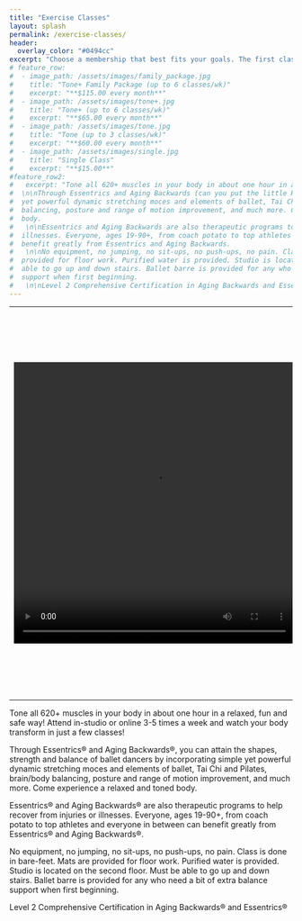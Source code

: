 ```yaml
---
title: "Exercise Classes"
layout: splash
permalink: /exercise-classes/
header:
  overlay_color: "#0494cc"
excerpt: "Choose a membership that best fits your goals. The first class is **always** free"
# feature_row:
#  - image_path: /assets/images/family_package.jpg
#    title: "Tone+ Family Package (up to 6 classes/wk)"
#    excerpt: "**$115.00 every month**"
#  - image_path: /assets/images/tone+.jpg
#    title: "Tone+ (up to 6 classes/wk)"
#    excerpt: "**$65.00 every month**"
#  - image_path: /assets/images/tone.jpg
#    title: "Tone (up to 3 classes/wk)"
#    excerpt: "**$60.00 every month**"
#  - image_path: /assets/images/single.jpg
#    title: "Single Class"
#    excerpt: "**$15.00**"
#feature_row2:
#   excerpt: "Tone all 620+ muscles in your body in about one hour in a relaxed, fun and safe way! Attend #  in-studio or online 3-5 times a week and watch your body transform in just a few classes!
#  \n\nThrough Essentrics and Aging Backwards (can you put the little R or C in the circle next to these  #  names?),  you can attain the shapes, strength and balance of ballet dancers by incorporating simple
#  yet powerful dynamic stretching moces and elements of ballet, Tai Chi and Pilates, brain/body 
#  balancing, posture and range of motion improvement, and much more. Come experience a relaxed and toned 
#  body.
#   \n\nEssentrics and Aging Backwards are also therapeutic programs to help recover from injuries or
#  illnesses. Everyone, ages 19-90+, from coach potato to top athletes and everyone in between can 
#  benefit greatly from Essentrics and Aging Backwards.
#   \n\nNo equipment, no jumping, no sit-ups, no push-ups, no pain. Class is done in bare-feet. Mats are 
#  provided for floor work. Purified water is provided. Studio is located on the second floor. Must be 
#  able to go up and down stairs. Ballet barre is provided for any who need a bit of extra balance 
#  support when first beginning.
#   \n\nLevel 2 Comprehensive Certification in Aging Backwards and Essentrics"
---
```


<table width="100%" style="margin: 0px;">
  <tr>
    <td>
      <video width="500" height="500">
        <source src="/assets/videos/essentrics.mp4" type="video/mp4">
      </video>
    </td>
    <td>
      <p>MWF 7:45-8:45 a.m.<br>
      Saturdays 9:30-8:30 a.m.<br>
      W Eve 6:30-7:30 p.m.<br><br>
      Monthly Memberships<br>
      4+ classes per week -- $82/month<br>
      3 classes per week -- $67/month<br>
      2 classes per week -- $60/month<br>
      1 class per week -- $33/month<br>
      Single class without monthly membership -- $15<br>
      No contracts.<br>
      Pay at the beginning of the month via Zelle, check or cash<br></p>
    </td>
  </tr>
</table>

Tone all 620+ muscles in your body in about one hour in a relaxed, fun and safe way! Attend in-studio or online 3-5 times a week and watch your body transform in just a few classes!

Through Essentrics® and Aging Backwards®, you can attain the shapes, strength and balance of ballet dancers by incorporating simple yet powerful dynamic stretching moces and elements of ballet, Tai Chi and Pilates, brain/body balancing, posture and range of motion improvement, and much more. Come experience a relaxed and toned body.

Essentrics® and Aging Backwards® are also therapeutic programs to help recover from injuries or illnesses. Everyone, ages 19-90+, from coach potato to top athletes and everyone in between can benefit greatly from Essentrics® and Aging Backwards®.

No equipment, no jumping, no sit-ups, no push-ups, no pain. Class is done in bare-feet. Mats are provided for floor work. Purified water is provided. Studio is located on the second floor. Must be able to go up and down stairs. Ballet barre is provided for any who need a bit of extra balance support when first beginning.

Level 2 Comprehensive Certification in Aging Backwards® and Essentrics®

<!-- {% include feature_row id="feature_row2" type="center" %} -->

<!-- {% include feature_row %} -->